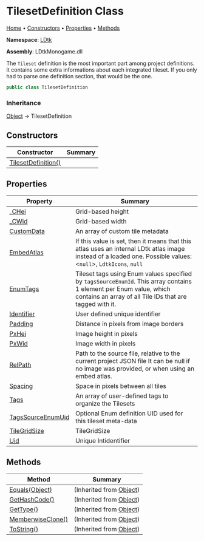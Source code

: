# TilesetDefinition Class

[Home](../../README.md) &#x2022; [Constructors](#constructors) &#x2022; [Properties](#properties) &#x2022; [Methods](#methods)

**Namespace**: [LDtk](../README.md)

**Assembly**: LDtkMonogame\.dll

  
 The `Tileset` definition is the most important part among project definitions\. It contains some extra informations about each integrated tileset\. If you only had to parse one definition section, that would be the one\. 

```csharp
public class TilesetDefinition
```

### Inheritance

[Object](https://docs.microsoft.com/en-us/dotnet/api/system.object) &#x2192; TilesetDefinition

## Constructors

| Constructor | Summary |
| ----------- | ------- |
| [TilesetDefinition()](-ctor/README.md) | |

## Properties

| Property | Summary |
| -------- | ------- |
| [_CHei](_CHei/README.md) |  Grid\-based height  |
| [_CWid](_CWid/README.md) |  Grid\-based width  |
| [CustomData](CustomData/README.md) |  An array of custom tile metadata  |
| [EmbedAtlas](EmbedAtlas/README.md) |  If this value is set, then it means that this atlas uses an internal LDtk atlas image instead of a loaded one\. Possible values: \<`null`\>, `LdtkIcons`, `null`  |
| [EnumTags](EnumTags/README.md) |  Tileset tags using Enum values specified by `tagsSourceEnumId`\. This array contains 1 element per Enum value, which contains an array of all Tile IDs that are tagged with it\.  |
| [Identifier](Identifier/README.md) |  User defined unique identifier  |
| [Padding](Padding/README.md) |  Distance in pixels from image borders  |
| [PxHei](PxHei/README.md) |  Image height in pixels  |
| [PxWid](PxWid/README.md) |  Image width in pixels  |
| [RelPath](RelPath/README.md) |  Path to the source file, relative to the current project JSON file  It can be null if no image was provided, or when using an embed atlas\.  |
| [Spacing](Spacing/README.md) |  Space in pixels between all tiles  |
| [Tags](Tags/README.md) |  An array of user\-defined tags to organize the Tilesets  |
| [TagsSourceEnumUid](TagsSourceEnumUid/README.md) |  Optional Enum definition UID used for this tileset meta\-data  |
| [TileGridSize](TileGridSize/README.md) |  TileGridSize  |
| [Uid](Uid/README.md) |  Unique Intidentifier  |

## Methods

| Method | Summary |
| ------ | ------- |
| [Equals(Object)](https://docs.microsoft.com/en-us/dotnet/api/system.object.equals) |  \(Inherited from [Object](https://docs.microsoft.com/en-us/dotnet/api/system.object)\) |
| [GetHashCode()](https://docs.microsoft.com/en-us/dotnet/api/system.object.gethashcode) |  \(Inherited from [Object](https://docs.microsoft.com/en-us/dotnet/api/system.object)\) |
| [GetType()](https://docs.microsoft.com/en-us/dotnet/api/system.object.gettype) |  \(Inherited from [Object](https://docs.microsoft.com/en-us/dotnet/api/system.object)\) |
| [MemberwiseClone()](https://docs.microsoft.com/en-us/dotnet/api/system.object.memberwiseclone) |  \(Inherited from [Object](https://docs.microsoft.com/en-us/dotnet/api/system.object)\) |
| [ToString()](https://docs.microsoft.com/en-us/dotnet/api/system.object.tostring) |  \(Inherited from [Object](https://docs.microsoft.com/en-us/dotnet/api/system.object)\) |

